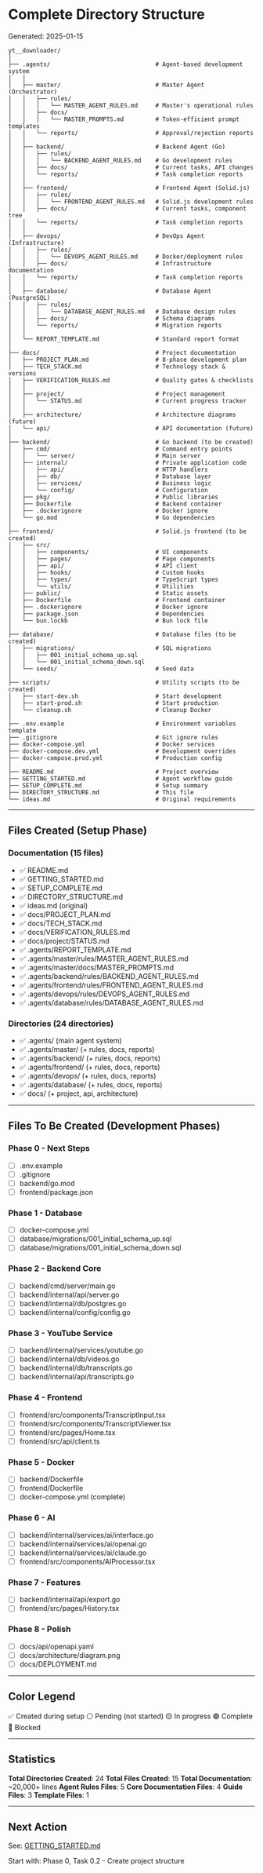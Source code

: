 # Complete Directory Structure

Generated: 2025-01-15

```
yt__downloader/
│
├── .agents/                              # Agent-based development system
│   │
│   ├── master/                           # Master Agent (Orchestrator)
│   │   ├── rules/
│   │   │   └── MASTER_AGENT_RULES.md     # Master's operational rules
│   │   ├── docs/
│   │   │   └── MASTER_PROMPTS.md         # Token-efficient prompt templates
│   │   └── reports/                      # Approval/rejection reports
│   │
│   ├── backend/                          # Backend Agent (Go)
│   │   ├── rules/
│   │   │   └── BACKEND_AGENT_RULES.md    # Go development rules
│   │   ├── docs/                         # Current tasks, API changes
│   │   └── reports/                      # Task completion reports
│   │
│   ├── frontend/                         # Frontend Agent (Solid.js)
│   │   ├── rules/
│   │   │   └── FRONTEND_AGENT_RULES.md   # Solid.js development rules
│   │   ├── docs/                         # Current tasks, component tree
│   │   └── reports/                      # Task completion reports
│   │
│   ├── devops/                           # DevOps Agent (Infrastructure)
│   │   ├── rules/
│   │   │   └── DEVOPS_AGENT_RULES.md     # Docker/deployment rules
│   │   ├── docs/                         # Infrastructure documentation
│   │   └── reports/                      # Task completion reports
│   │
│   ├── database/                         # Database Agent (PostgreSQL)
│   │   ├── rules/
│   │   │   └── DATABASE_AGENT_RULES.md   # Database design rules
│   │   ├── docs/                         # Schema diagrams
│   │   └── reports/                      # Migration reports
│   │
│   └── REPORT_TEMPLATE.md                # Standard report format
│
├── docs/                                 # Project documentation
│   ├── PROJECT_PLAN.md                   # 8-phase development plan
│   ├── TECH_STACK.md                     # Technology stack & versions
│   ├── VERIFICATION_RULES.md             # Quality gates & checklists
│   │
│   ├── project/                          # Project management
│   │   └── STATUS.md                     # Current progress tracker
│   │
│   ├── architecture/                     # Architecture diagrams (future)
│   └── api/                              # API documentation (future)
│
├── backend/                              # Go backend (to be created)
│   ├── cmd/                              # Command entry points
│   │   └── server/                       # Main server
│   ├── internal/                         # Private application code
│   │   ├── api/                          # HTTP handlers
│   │   ├── db/                           # Database layer
│   │   ├── services/                     # Business logic
│   │   └── config/                       # Configuration
│   ├── pkg/                              # Public libraries
│   ├── Dockerfile                        # Backend container
│   ├── .dockerignore                     # Docker ignore
│   └── go.mod                            # Go dependencies
│
├── frontend/                             # Solid.js frontend (to be created)
│   ├── src/
│   │   ├── components/                   # UI components
│   │   ├── pages/                        # Page components
│   │   ├── api/                          # API client
│   │   ├── hooks/                        # Custom hooks
│   │   ├── types/                        # TypeScript types
│   │   └── utils/                        # Utilities
│   ├── public/                           # Static assets
│   ├── Dockerfile                        # Frontend container
│   ├── .dockerignore                     # Docker ignore
│   ├── package.json                      # Dependencies
│   └── bun.lockb                         # Bun lock file
│
├── database/                             # Database files (to be created)
│   ├── migrations/                       # SQL migrations
│   │   ├── 001_initial_schema_up.sql
│   │   └── 001_initial_schema_down.sql
│   └── seeds/                            # Seed data
│
├── scripts/                              # Utility scripts (to be created)
│   ├── start-dev.sh                      # Start development
│   ├── start-prod.sh                     # Start production
│   └── cleanup.sh                        # Cleanup Docker
│
├── .env.example                          # Environment variables template
├── .gitignore                            # Git ignore rules
├── docker-compose.yml                    # Docker services
├── docker-compose.dev.yml                # Development overrides
├── docker-compose.prod.yml               # Production config
│
├── README.md                             # Project overview
├── GETTING_STARTED.md                    # Agent workflow guide
├── SETUP_COMPLETE.md                     # Setup summary
├── DIRECTORY_STRUCTURE.md                # This file
└── ideas.md                              # Original requirements
```

---

## Files Created (Setup Phase)

### Documentation (15 files)
- ✅ README.md
- ✅ GETTING_STARTED.md
- ✅ SETUP_COMPLETE.md
- ✅ DIRECTORY_STRUCTURE.md
- ✅ ideas.md (original)
- ✅ docs/PROJECT_PLAN.md
- ✅ docs/TECH_STACK.md
- ✅ docs/VERIFICATION_RULES.md
- ✅ docs/project/STATUS.md
- ✅ .agents/REPORT_TEMPLATE.md
- ✅ .agents/master/rules/MASTER_AGENT_RULES.md
- ✅ .agents/master/docs/MASTER_PROMPTS.md
- ✅ .agents/backend/rules/BACKEND_AGENT_RULES.md
- ✅ .agents/frontend/rules/FRONTEND_AGENT_RULES.md
- ✅ .agents/devops/rules/DEVOPS_AGENT_RULES.md
- ✅ .agents/database/rules/DATABASE_AGENT_RULES.md

### Directories (24 directories)
- ✅ .agents/ (main agent system)
- ✅ .agents/master/ (+ rules, docs, reports)
- ✅ .agents/backend/ (+ rules, docs, reports)
- ✅ .agents/frontend/ (+ rules, docs, reports)
- ✅ .agents/devops/ (+ rules, docs, reports)
- ✅ .agents/database/ (+ rules, docs, reports)
- ✅ docs/ (+ project, api, architecture)

---

## Files To Be Created (Development Phases)

### Phase 0 - Next Steps
- [ ] .env.example
- [ ] .gitignore
- [ ] backend/go.mod
- [ ] frontend/package.json

### Phase 1 - Database
- [ ] docker-compose.yml
- [ ] database/migrations/001_initial_schema_up.sql
- [ ] database/migrations/001_initial_schema_down.sql

### Phase 2 - Backend Core
- [ ] backend/cmd/server/main.go
- [ ] backend/internal/api/server.go
- [ ] backend/internal/db/postgres.go
- [ ] backend/internal/config/config.go

### Phase 3 - YouTube Service
- [ ] backend/internal/services/youtube.go
- [ ] backend/internal/db/videos.go
- [ ] backend/internal/db/transcripts.go
- [ ] backend/internal/api/transcripts.go

### Phase 4 - Frontend
- [ ] frontend/src/components/TranscriptInput.tsx
- [ ] frontend/src/components/TranscriptViewer.tsx
- [ ] frontend/src/pages/Home.tsx
- [ ] frontend/src/api/client.ts

### Phase 5 - Docker
- [ ] backend/Dockerfile
- [ ] frontend/Dockerfile
- [ ] docker-compose.yml (complete)

### Phase 6 - AI
- [ ] backend/internal/services/ai/interface.go
- [ ] backend/internal/services/ai/openai.go
- [ ] backend/internal/services/ai/claude.go
- [ ] frontend/src/components/AIProcessor.tsx

### Phase 7 - Features
- [ ] backend/internal/api/export.go
- [ ] frontend/src/pages/History.tsx

### Phase 8 - Polish
- [ ] docs/api/openapi.yaml
- [ ] docs/architecture/diagram.png
- [ ] docs/DEPLOYMENT.md

---

## Color Legend

✅ Created during setup
⚪ Pending (not started)
🟡 In progress
🟢 Complete
🔴 Blocked

---

## Statistics

**Total Directories Created**: 24
**Total Files Created**: 15
**Total Documentation**: ~20,000+ lines
**Agent Rules Files**: 5
**Core Documentation Files**: 4
**Guide Files**: 3
**Template Files**: 1

---

## Next Action

See: [GETTING_STARTED.md](GETTING_STARTED.md)

Start with: Phase 0, Task 0.2 - Create project structure
